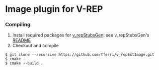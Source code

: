 # Image plugin for V-REP

### Compiling

1. Install required packages for [v_repStubsGen](https://github.com/fferri/v_repStubsGen): see v_repStubsGen's [README](external/v_repStubsGen/README.md)
2. Checkout and compile
```text
$ git clone --recursive https://github.com/fferri/v_repExtImage.git
$ cmake .
$ cmake --build .
```
